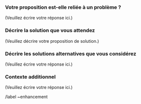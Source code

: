 ﻿### Votre proposition est-elle reliée à un problème ?

<!--
  Fournir une description claire et concise du problème.
  Par exemple, "Je suis frustré quand ... "
-->

(Veuillez écrire votre réponse ici.)

### Décrire la solution que vous attendez

<!--
  Fournir une description claire et concise de ce que vous attendez de la solution.
-->

(Veuillez décrire votre proposition de solution.)

### Décrire les solutions alternatives que vous considérez

<!--
  Faites-nous connaître les autres solutions que vous avez essayées ou recherchées.
-->

(Veuillez écrire votre réponse ici.)

### Contexte additionnel

<!--
  Y a-t-il autre chose que vous voulez ajouter à propos de la proposition ?
  Vous voudrez peut-être fournir des liens vers des tickets (issues) connexes, si ce n'est pas déjà fait.
-->

(Veuillez écrire votre réponse ici.)

/label ~enhancement